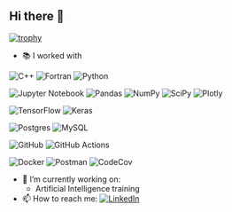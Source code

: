 ## Hi there 👋


[![trophy](https://github-profile-trophy.vercel.app/?username=motezuki&theme=light&rank=-?,-C,-B)](https://github.com/ryo-ma/github-profile-trophy)
<!--
**motezuki/motezuki** is a ✨ _special_ ✨ repository because its `README.md` (this file) appears on your GitHub profile.

Here are some ideas to get you started:

- 🔭 I’m currently working on ...
- 🌱 I’m currently learning ...
- 👯 I’m looking to collaborate on ...
- 🤔 I’m looking for help with ...
- 💬 Ask me about ...
- 📫 How to reach me: ...
- 😄 Pronouns: ...
- ⚡ Fun fact: ...
-->

- :books: I worked with

![C++](https://img.shields.io/badge/c++-%2300599C.svg?logo=c%2B%2B&logoColor=white)
![Fortran](https://img.shields.io/badge/Fortran-%23734F96.svg?logo=fortran&logoColor=white) 
![Python](https://img.shields.io/badge/python-3670A0?logo=python&logoColor=ffdd54)

![Jupyter Notebook](https://img.shields.io/badge/jupyter-%23FA0F00.svg?logo=jupyter&logoColor=white)
![Pandas](https://img.shields.io/badge/pandas-%23150458.svg?logo=pandas&logoColor=white)
![NumPy](https://img.shields.io/badge/numpy-%23013243.svg?logo=numpy&logoColor=white)
![SciPy](https://img.shields.io/badge/SciPy-%230C55A5.svg?logo=scipy&logoColor=%white)
![Plotly](https://img.shields.io/badge/Plotly-%233F4F75.svg?logo=plotly&logoColor=white)


![TensorFlow](https://img.shields.io/badge/TensorFlow-%23FF6F00.svg?logo=TensorFlow&logoColor=white)
![Keras](https://img.shields.io/badge/Keras-%23D00000.svg?logo=Keras&logoColor=white)

![Postgres](https://img.shields.io/badge/postgres-%23316192.svg?logo=postgresql&logoColor=white)
![MySQL](https://img.shields.io/badge/mysql-%2300f.svg?logo=mysql&logoColor=white)

![GitHub](https://img.shields.io/badge/github-%23121011.svg?logo=github&logoColor=white)
![GitHub Actions](https://img.shields.io/badge/githubactions-%232671E5.svg?logo=githubactions&logoColor=white)

![Docker](https://img.shields.io/badge/docker-%230db7ed.svg?logo=docker&logoColor=white)
![Postman](https://img.shields.io/badge/Postman-FF6C37?logo=postman&logoColor=white)
![CodeCov](https://img.shields.io/badge/codecov-%23ff0077.svg?logo=codecov&logoColor=white)

- 🔭 I’m currently working on:
  -  Artificial Intelligence training
- 📫 How to reach me: [![LinkedIn](https://img.shields.io/badge/linkedin-%230077B5.svg?logo=linkedin&logoColor=white)](https://www.linkedin.com/in/motezuki/)
